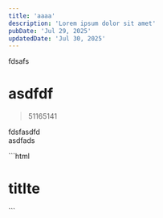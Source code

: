 ```yaml
---
title: 'aaaa'
description: 'Lorem ipsum dolor sit amet'
pubDate: 'Jul 29, 2025'
updatedDate: 'Jul 30, 2025'
---
```


fdsafs

# asdfdf

> 51165141

fdsfasdfd  
asdfads

\`\`\`html

<h1>titlte</h1>

\`\`\`